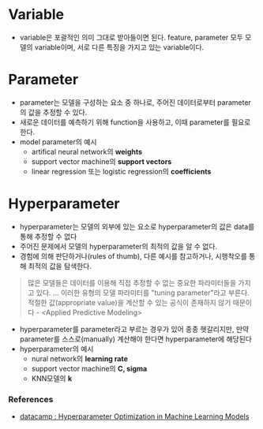 # Variable
- variable은 포괄적인 의미 그대로 받아들이면 된다. feature, parameter 모두 모델의 variable이며, 서로 다른 특징을 가지고 있는 variable이다.


# Parameter
- parameter는 모델을 구성하는 요소 중 하나로, 주어진 데이터로부터 parameter의 값을 추정할 수 있다.
- 새로운 데이터를 예측하기 위해 function을 사용하고, 이때 parameter를 필요로 한다. 
- model parameter의 예시
    - artifical neural network의 __weights__
    - support vector machine의 __support vectors__
    - linear regression 또는 logistic regression의 __coefficients__

# Hyperparameter
- hyperparameter는 모델의 외부에 있는 요소로 hyperparameter의 값은 data를 통해 추정할 수 없다
- 주어진 문제에서 모델의 hyperparameter의 최적의 값을 알 수 없다. 
- 경험에 의해 판단하거나(rules of thumb), 다른 예시를 참고하거나, 시행착오를 통해 최적의 값을 탐색한다.
> 많은 모델들은 데이터를 이용해 직접 추정할 수 없는 중요한 파라미터들을 가지고 있다. ... 이러한 유형의 모델 파라미터를 "tuning parameter"라고 부른다. 적절한 값(appropriate value)을 계산할 수 있는 공식이 존재하지 않기 때문이다 - \<Applied Predictive Modeling>
- hyperparameter를 parameter라고 부르는 경우가 있어 종종 헷갈리지만, 만약 parameter를 스스로(manually) 계산해야 한다면 hyperparameter에 해당된다
- hyperparameter의 예시
    - nural network의 __learning rate__
    - support vector machine의 __C, sigma__
    - KNN모델의 __k__

### References
- [datacamp : Hyperparameter Optimization in Machine Learning Models](https://www.datacamp.com/tutorial/parameter-optimization-machine-learning-models)